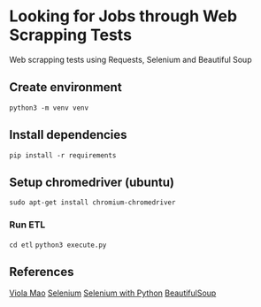# Looking for Jobs through Web Scrapping Tests
Web scrapping tests using Requests, Selenium and Beautiful Soup

## Create environment
`python3 -m venv venv`
## Install dependencies 
`pip install -r requirements`

## Setup chromedriver (ubuntu)
`sudo apt-get install chromium-chromedriver`

### Run ETL
`cd etl`
`python3 execute.py`

## References
[Viola Mao]('https://maoviola.medium.com/a-complete-guide-to-web-scraping-linkedin-job-postings-ad290fcaa97f')
[Selenium]('https://www.selenium.dev/documentation/webdriver/')
[Selenium with Python](https://selenium-python.readthedocs.io/locating-elements.html)
[BeautifulSoup](https://beautiful-soup-4.readthedocs.io/en/latest/)
